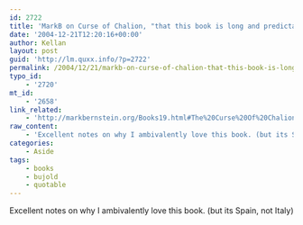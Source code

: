 ```yaml
---
id: 2722
title: 'MarkB on Curse of Chalion, "that this book is long and predictable is not a criticism but a genre description."'
date: '2004-12-21T12:20:16+00:00'
author: Kellan
layout: post
guid: 'http://lm.quxx.info/?p=2722'
permalink: /2004/12/21/markb-on-curse-of-chalion-that-this-book-is-long-and-predictable-is-not-a-criticism-but-a-genre-description/
typo_id:
    - '2720'
mt_id:
    - '2658'
link_related:
    - 'http://markbernstein.org/Books19.html#The%20Curse%20Of%20Chalion'
raw_content:
    - 'Excellent notes on why I ambivalently love this book. (but its Spain, not Italy)'
categories:
    - Aside
tags:
    - books
    - bujold
    - quotable
---
```


Excellent notes on why I ambivalently love this book. (but its Spain, not Italy)